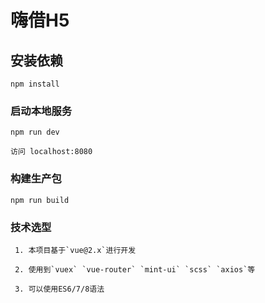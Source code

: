 # 嗨借H5

## 安装依赖
```
npm install
```
### 启动本地服务
```
npm run dev
```
`访问 localhost:8080`
### 构建生产包
```
npm run build
```
### 技术选型
```
 1. 本项目基于`vue@2.x`进行开发
 
 2. 使用到`vuex` `vue-router` `mint-ui` `scss` `axios`等
 
 3. 可以使用ES6/7/8语法

